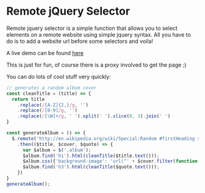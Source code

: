 Remote jQuery Selector
======================

Remote jquery selector is a simple function that allows you to select elements on a remote website using simple jquery syntax.
All you have to do is to add a website url before some selectors and voila!

A live demo can be found [here](http://youpinadi.github.io/remote-jquery-selector/)

This is just for fun, of course there is a proxy involved to get the page ;)


You can do lots of cool stuff very quickly:


```javascript
// generates a random album cover
const cleanTitle = (title) => {
  return title
    .replace(/[A-Z]{2,}/g, '')
    .replace(/[0-9]/g, '')
    .replace(/[\W]+/g, ' ').split(' ').slice(0, 3).join(' ')
}

const generateAlbum = () => {
  $.remote('http://en.wikipedia.org/wiki/Special:Random #firstHeading span, http://www.flickr.com/explore/interesting/7days img.pc_img, http://randomamazonproduct.com .amazon-title')
    .then(($title, $cover, $quote) => {
      var $album = $('.album');
      $album.find('h1').html(cleanTitle($title.text()));
      $album.css({'background-image': 'url("' + $cover.filter(function(x){return x.width >= 240 && x.height >= 240}).attr('src') + '")'});
      $album.find('h3').html(cleanTitle($quote.text()));
    })
}
generateAlbum();
```

